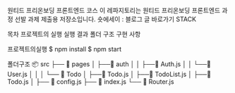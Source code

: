 원티드 프리온보딩 프론트엔드 코스
이 레파지토리는 원티드 프리온보딩 프론트엔드 과정 선발 과제 제출용 저장소입니다.
숏에세이 : 블로그 글 바로가기
STACK
     

목차
프로젝트의 실행
실행 결과
폴더 구조
구현 사항

프로젝트의실행
$ npm install
$ npm start




폴더구조
📦 src
├── 📂 pages
│   ├──📂 auth
│   │    ├──📜 Auth.js
│   │    └──📜 User.js
│   │
│   └── 📂 Todo
│        ├──📜 Todo.js
│        ├──📜 TodoList.js
│        ├──📜 Todo.js
│
├── 📜 config.js
├── 📜 index.js
└── 📜 Router.js
